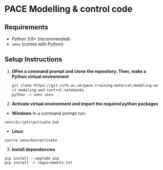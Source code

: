 # PACE Modelling & control code

## Requirements

- Python 3.8+ (recommended)
- `venv` (comes with Python)

## Setup Instructions

1. **OPen a command prompt and clone the repository. Then, make a Python virtual environment**
    ```bash
    git clone https://git.ccfe.ac.uk/pace-training-material/modeling-and-control-notebooks.git
    cd modeling-and-control-notebooks
    python -m venv venv 
    ```

2. **Activate virtual environment and import the required python packages**
- **Windows**
In a command prompt run:

```shell
venv\Scripts\activate.bat
```

- **Linux**

```shell
source venv/bin/activate
```

3. **Install dependencies**
```shell
pip install --upgrade pip
pip install -r requirements.txt
```